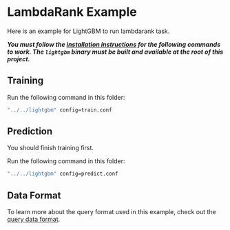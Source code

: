 LambdaRank Example
==================

Here is an example for LightGBM to run lambdarank task.

***You must follow the [installation instructions](https://lightgbm.readthedocs.io/en/latest/Installation-Guide.html)
for the following commands to work. The `lightgbm` binary must be built and available at the root of this project.***

Training
--------

Run the following command in this folder:

```bash
"../../lightgbm" config=train.conf
```

Prediction
----------

You should finish training first.

Run the following command in this folder:

```bash
"../../lightgbm" config=predict.conf
```

Data Format
-----------

To learn more about the query format used in this example, check out the 
[query data format](https://lightgbm.readthedocs.io/en/latest/Parameters.html#query-data).

